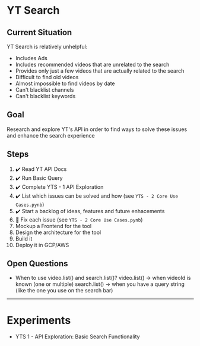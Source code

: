 # YT Search
## Current Situation
YT Search is relatively unhelpful:
- Includes Ads
- Includes recommended videos that are unrelated to the search
- Provides only just a few videos that are actually related to the search
- Difficult to find old videos
- Almost impossible to find videos by date
- Can't blacklist channels
- Can't blacklist keywords

## Goal
Research and explore YT's API in order to find ways to solve these issues and enhance the search experience

## Steps
1. ✔️ Read YT API Docs
2. ✔️ Run Basic Query
3. ✔️ Complete YTS - 1 API Exploration
4. ✔️ List which issues can be solved and how (see ```YTS - 2 Core Use Cases.pynb```)
5. ✔️ Start a backlog of ideas, features and future enhacements
6. 🔨 Fix each issue (see ```YTS - 2 Core Use Cases.pynb```)
7. Mockup a Frontend for the tool
8. Design the architecture for the tool
9. Build it
10. Deploy it in GCP/AWS

## Open Questions
- When to use video.list() and search.list()?
    video.list() -> when videoId is known (one or multiple)
    search.list() -> when you have a query string (like the one you use on the search bar)

***

# Experiments
- YTS 1 - API Exploration: Basic Search Functionality
